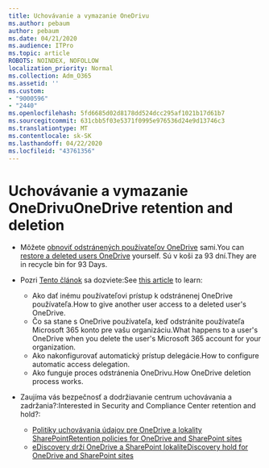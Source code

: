 ```yaml
---
title: Uchovávanie a vymazanie OneDrivu
ms.author: pebaum
author: pebaum
ms.date: 04/21/2020
ms.audience: ITPro
ms.topic: article
ROBOTS: NOINDEX, NOFOLLOW
localization_priority: Normal
ms.collection: Adm_O365
ms.assetid: ''
ms.custom:
- "9000596"
- "2440"
ms.openlocfilehash: 5fd6685d02d8178dd524dcc295af1021b17d61b7
ms.sourcegitcommit: 631cbb5f03e5371f0995e976536d24e9d13746c3
ms.translationtype: MT
ms.contentlocale: sk-SK
ms.lasthandoff: 04/22/2020
ms.locfileid: "43761356"
---
```

# <a name="onedrive-retention-and-deletion"></a><span data-ttu-id="636f9-102">Uchovávanie a vymazanie OneDrivu</span><span class="sxs-lookup"><span data-stu-id="636f9-102">OneDrive retention and deletion</span></span>

- <span data-ttu-id="636f9-103">Môžete [obnoviť odstránených používateľov OneDrive](https://docs.microsoft.com/onedrive/restore-deleted-onedrive) sami.</span><span class="sxs-lookup"><span data-stu-id="636f9-103">You can [restore a deleted users OneDrive](https://docs.microsoft.com/onedrive/restore-deleted-onedrive) yourself.</span></span> <span data-ttu-id="636f9-104">Sú v koši za 93 dní.</span><span class="sxs-lookup"><span data-stu-id="636f9-104">They are in recycle bin for 93 Days.</span></span> 

- <span data-ttu-id="636f9-105">Pozri [Tento článok](https://docs.microsoft.com/onedrive/restore-deleted-onedrive) sa dozviete:</span><span class="sxs-lookup"><span data-stu-id="636f9-105">See [this article](https://docs.microsoft.com/onedrive/restore-deleted-onedrive) to learn:</span></span>
    - <span data-ttu-id="636f9-106">Ako dať inému používateľovi prístup k odstránenej OneDrive používateľa.</span><span class="sxs-lookup"><span data-stu-id="636f9-106">How to give another user access to a deleted user's OneDrive.</span></span>
    - <span data-ttu-id="636f9-107">Čo sa stane s OneDrive používateľa, keď odstránite používateľa Microsoft 365 konto pre vašu organizáciu.</span><span class="sxs-lookup"><span data-stu-id="636f9-107">What happens to a user's OneDrive when you delete the user's Microsoft 365 account for your organization.</span></span>
    - <span data-ttu-id="636f9-108">Ako nakonfigurovať automatický prístup delegácie.</span><span class="sxs-lookup"><span data-stu-id="636f9-108">How to configure automatic access delegation.</span></span>
    - <span data-ttu-id="636f9-109">Ako funguje proces odstránenia OneDrivu.</span><span class="sxs-lookup"><span data-stu-id="636f9-109">How OneDrive deletion process works.</span></span>

- <span data-ttu-id="636f9-110">Zaujíma vás bezpečnosť a dodržiavanie centrum uchovávania a zadržania?:</span><span class="sxs-lookup"><span data-stu-id="636f9-110">Interested in Security and Compliance Center retention and hold?:</span></span>
    - [<span data-ttu-id="636f9-111">Politiky uchovávania údajov pre OneDrive a lokality SharePoint</span><span class="sxs-lookup"><span data-stu-id="636f9-111">Retention policies for OneDrive and SharePoint sites</span></span>](https://docs.microsoft.com/office365/securitycompliance/retention-policies?redirectSourcePath=%252farticle%252f5e377752-700d-4870-9b6d-12bfc12d2423#content-in-onedrive-accounts-and-sharepoint-sites)
    - [<span data-ttu-id="636f9-112">eDiscovery drží OneDrive a SharePoint lokalít</span><span class="sxs-lookup"><span data-stu-id="636f9-112">eDiscovery hold for OneDrive and SharePoint sites</span></span>](https://docs.microsoft.com/office365/securitycompliance/ediscovery-cases#step-4-place-content-locations-on-hold)



